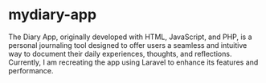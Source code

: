 # mydiary-app
The Diary App, originally developed with HTML, JavaScript, and PHP, is a personal journaling tool designed to offer users a seamless and intuitive way to document their daily experiences, thoughts, and reflections. Currently, I am recreating the app using Laravel to enhance its features and performance.
